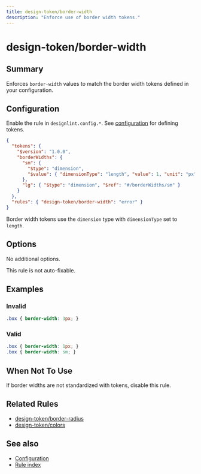 ```yaml
---
title: design-token/border-width
description: "Enforce use of border width tokens."
---
```


# design-token/border-width

## Summary
Enforces `border-width` values to match the border width tokens defined in your configuration.

## Configuration
Enable the rule in `designlint.config.*`. See [configuration](../../configuration.md) for defining tokens.

```json
{
  "tokens": {
    "$version": "1.0.0",
    "borderWidths": {
      "sm": {
        "$type": "dimension",
        "$value": { "dimensionType": "length", "value": 1, "unit": "px" }
      },
      "lg": { "$type": "dimension", "$ref": "#/borderWidths/sm" }
    }
  },
  "rules": { "design-token/border-width": "error" }
}
```

Border width tokens use the `dimension` type with `dimensionType` set to `length`.

## Options
No additional options.

This rule is not auto-fixable.

## Examples

### Invalid

```css
.box { border-width: 3px; }
```

### Valid

```css
.box { border-width: 1px; }
.box { border-width: sm; }
```

## When Not To Use
If border widths are not standardized with tokens, disable this rule.

## Related Rules
- [design-token/border-radius](./border-radius.md)
- [design-token/colors](./colors.md)

## See also
- [Configuration](../../configuration.md)
- [Rule index](../index.md)

